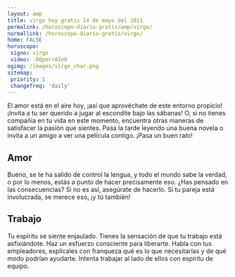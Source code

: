 ```yaml
---
layout: amp
title: virgo hoy gratis 14 de mayo del 2021 
permalink: /horoscopo-diario-gratis/amp/virgo/
normallink: /horoscopo-diario-gratis/virgo/
home: FALSE
horoscopo:
 signo: virgo
 video: -DQpmrrAIeU
ogimg: /images/virgo_char.png
sitemap:
 priority: 1
 changefreq: 'daily'
---
```



El amor está en el aire hoy, ¡así que aprovéchate de este entorno propicio! ¡Invita a tu ser querido a jugar al escondite bajo las sábanas! O, si no tienes compañía en tu vida en este momento, encuentra otras maneras de satisfacer la pasión que sientes. Pasa la tarde leyendo una buena novela o invita a un amigo a ver una película contigo. ¡Pasa un buen rato!

## Amor

Bueno, se te ha salido de control la lengua, y todo el mundo sabe la verdad, o por lo menos, estás a punto de hacer precisamente eso. ¿Has pensado en las consecuencias? Si no es así, asegúrate de hacerlo. Si tu pareja está involucrada, se merece eso, ¡y tú también!

## Trabajo

Tu espíritu se siente enjaulado. Tienes la sensación de que tu trabajo está asfixiándote. Haz un esfuerzo consciente para liberarte. Habla con tus empleadores, explícales con franqueza qué es lo que necesitarías y de qué modo podrían ayudarte. Intenta trabajar al lado de ellos con espíritu de equipo.